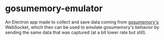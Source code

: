 # gosumemory-emulator

An Electron app made to collect and save data coming from [gosumemory's](https://github.com/l3lackShark/gosumemory) WebSocket, which then can be used to emulate gosumemory's behavior by sending the same data that was captured (at a bit lower rate but still).